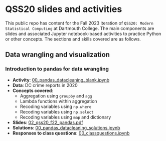 # QSS20 slides and activities

This public repo has content for the Fall 2023 iteration of `QSS20: Modern Statistical Computing` at Dartmouth College. The main components are slides and associated Jupyter notebook-based activities to practice Python or other concepts. The sections and skills covered are as follows.

## Data wrangling and visualization

### Introduction to pandas for data wrangling
  - **Activity**: [00_pandas_datacleaning_blank.ipynb](https://github.com/jhaber-zz/QSS20_public/blob/main/activities/00_pandas_datacleaning_blank.ipynb)
  - **Data**: DC crime reports in 2020
  - **Concepts covered**:
    - Aggregation using `groupby` and `agg`
    - Lambda functions within aggregation
    - Recoding variables using `np.where`
    - Recoding variables using `np.select`
    - Recoding variables using `map` and dictionary
  - **Slides**: [02_qss20_f22_pandas.pdf](https://github.com/jhaber-zz/QSS20_public/blob/main/slides/02_qss20_f22_pandas.pdf)
  - **Solutions**: [00_pandas_datacleaning_solutions.ipynb](https://github.com/jhaber-zz/QSS20_public/blob/main/activities/solutions/00_pandas_datacleaning_solutions.ipynb)
  - **Responses to class questions**: [00_classquestions.ipynb](https://github.com/jhaber-zz/QSS20_public/blob/main/activities/00_classquestions.ipynb)
